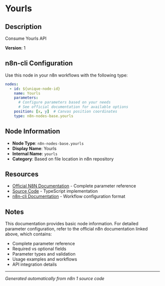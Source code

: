 # Yourls

## Description

Consume Yourls API

**Version**: 1

## n8n-cli Configuration

Use this node in your n8n workflows with the following type:

```yaml
nodes:
  - id: ${unique-node-id}
    name: Yourls
    parameters:
      # Configure parameters based on your needs
      # See official documentation for available options
    position: [x, y]  # Canvas position coordinates
    type: n8n-nodes-base.yourls
```

## Node Information

- **Node Type**: `n8n-nodes-base.yourls`
- **Display Name**: Yourls
- **Internal Name**: `yourls`
- **Category**: Based on file location in n8n repository

## Resources

- [Official N8N Documentation](https://docs.n8n.io/integrations/builtin/app-nodes/n8n-nodes-base.yourls/) - Complete parameter reference
- [Source Code](https://github.com/n8n-io/n8n/blob/master/packages/nodes-base/nodes/Yourls/Yourls.node.ts) - TypeScript implementation
- [n8n-cli Documentation](https://github.com/edenreich/n8n-cli) - Workflow configuration format

## Notes

This documentation provides basic node information. For detailed parameter configuration, 
refer to the official n8n documentation linked above, which contains:

- Complete parameter reference
- Required vs optional fields
- Parameter types and validation
- Usage examples and workflows
- API integration details

---
*Generated automatically from n8n 1 source code*
